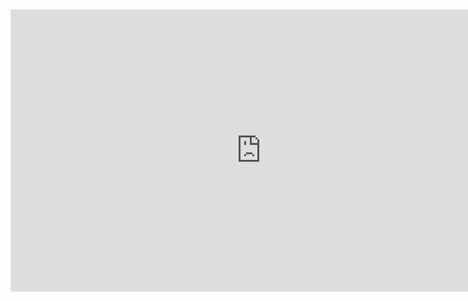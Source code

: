 <iframe style="border: 1px solid rgba(0, 0, 0, 0.1);" width="800" height="450" src="https://www.figma.com/embed?embed_host=share&url=https%3A%2F%2Fwww.figma.com%2Ffile%2Fo3Nn0Cy10yIzqxUZgJ0at2%2FShowwcase-Dashboard%3Fnode-id%3D0%253A1&chrome=DOCUMENTATION" allowfullscreen></iframe>
